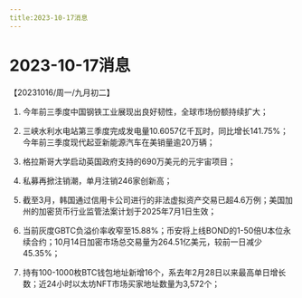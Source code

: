 ```yaml
---
title:2023-10-17消息
---
```

# 2023-10-17消息
【20231016/周一/九月初二】
1. 今年前三季度中国钢铁工业展现出良好韧性，全球市场份额持续扩大；

2. 三峡水利水电站第三季度完成发电量10.6057亿千瓦时，同比增长141.75%；今年前三季度现代起亚新能源汽车在美销量逾20万辆；

3. 格拉斯哥大学启动英国政府支持的690万美元的元宇宙项目；

4. 私募再掀注销潮，单月注销246家创新高；

5. 截至3月，韩国通过信用卡公司进行的非法虚拟资产交易已超4.6万例；美国加州的加密货币行业监管法案计划于2025年7月1日生效；

6. 当前灰度GBTC负溢价率收窄至15.88%；币安将上线BOND的1-50倍U本位永续合约；10月14日加密市场总交易量为264.51亿美元，较前一日减少45.35%；

7. 持有100-1000枚BTC钱包地址新增16个，系去年2月28日以来最高单日增长数；近24小时以太坊NFT市场买家地址数量为3,572个；